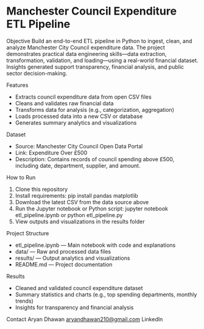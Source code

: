 # Manchester Council Expenditure ETL Pipeline

Objective
Build an end-to-end ETL pipeline in Python to ingest, clean, and analyze Manchester City Council expenditure data. The project demonstrates practical data engineering skills—data extraction, transformation, validation, and loading—using a real-world financial dataset. Insights generated support transparency, financial analysis, and public sector decision-making.

Features
* Extracts council expenditure data from open CSV files
* Cleans and validates raw financial data
* Transforms data for analysis (e.g., categorization, aggregation)
* Loads processed data into a new CSV or database
* Generates summary analytics and visualizations

Dataset
* Source: Manchester City Council Open Data Portal
* Link: Expenditure Over £500
* Description: Contains records of council spending above £500, including date, department, supplier, and amount.

How to Run
1. Clone this repository
2. Install requirements: pip install pandas matplotlib
3. Download the latest CSV from the data source above
4. Run the Jupyter notebook or Python script: jupyter notebook etl_pipeline.ipynb or python etl_pipeline.py
5. View outputs and visualizations in the results folder

Project Structure
* etl_pipeline.ipynb — Main notebook with code and explanations
* data/ — Raw and processed data files
* results/ — Output analytics and visualizations
* README.md — Project documentation

Results
* Cleaned and validated council expenditure dataset
* Summary statistics and charts (e.g., top spending departments, monthly trends)
* Insights for transparency and financial analysis

Contact
Aryan Dhawan aryandhawan210@gmail.com LinkedIn
